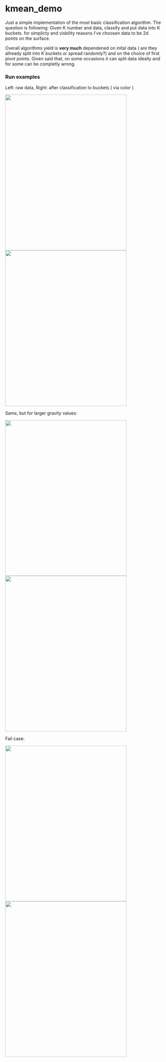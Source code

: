# kmean_demo
Just a simple implementation of the most basic classification algorithm.
The question is following: Given K number and data, classify and put data into K buckets.
for simplicty and visbility reasons I've choosen data to be 2d points on the surface.

Overall algorithms yield is **very much** dependened on inital data ( are they allready split into K buckets or spread randomly?) and on the choice of first pivot points. Given said that, on some occasions it can split data ideally and for some can be completly wrong.


### Run examples

Left: raw data, Right: after classification to buckets ( via color )

<img src="https://i.ibb.co/WtHJXg6/kmeans3.png" width="390" height="500"> <img src="https://i.ibb.co/4777pTb/kmeans4.png" width="390" height="500">


Same, but for larger gravity values: 

<img src="https://i.ibb.co/QdN6s8s/kmeans-1.png" width="390" height="500"> <img src="https://i.ibb.co/jrXx4YX/kmeans2.png" width="390" height="500">

Fail case: 

<img src="https://i.ibb.co/QdN6s8s/kmeans-1.png" width="390" height="500"> <img src="https://i.ibb.co/jrXx4YX/kmeans2.png" width="390" height="500">



